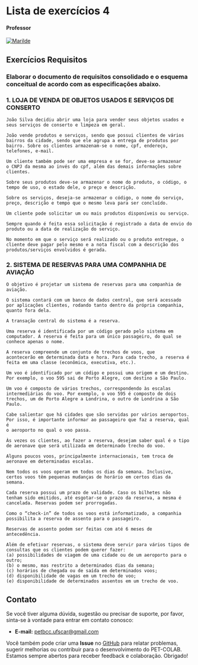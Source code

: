# Lista de exercícios 4

#### Professor
[![Marilde](https://img.shields.io/badge/Marilde_Santos-%2300599C.svg?style=for-the-badge&logo=GoogleScholar&logoColor=white)](https://site.dc.ufscar.br/docente/5cee7e5d48365a001679f750)

## Exercícios Requisitos 

### Elaborar o documento de requisitos consolidado e o esquema conceitual de acordo com as especificações abaixo.

### 1. LOJA DE VENDA DE OBJETOS USADOS E SERVIÇOS DE CONSERTO
```
João Silva decidiu abrir uma loja para vender seus objetos usados e
seus serviços de conserto e limpeza em geral.

João vende produtos e serviços, sendo que possui clientes de vários
bairros da cidade, sendo que ele agrupa a entrega de produtos por
bairro. Sobre os clientes armazenam-se o nome, cpf, endereço,
telefones, e-mail.

Um cliente também pode ser uma empresa e se for, deve-se armazenar
o CNPJ da mesma ao invés do cpf, além das demais informações sobre
clientes.

Sobre seus produtos deve-se armazenar o nome do produto, o código, o
tempo de uso, o estado dele, o preço e descrição.

Sobre os serviços, deseja-se armazenar o código, o nome do serviço,
preço, descrição e tempo que o mesmo leva para ser concluído.

Um cliente pode solicitar um ou mais produtos disponíveis ou serviço.

Sempre quando é feita essa solicitação é registrado a data de envio do
produto ou a data de realização do serviço.

No momento em que o serviço será realizado ou o produto entregue, o
cliente deve pagar pelo mesmo e a nota fiscal com a descrição dos
produtos/serviços envolvidos é gerada.
```

### 2. SISTEMA DE RESERVAS PARA UMA COMPANHIA DE AVIAÇÃO

```
O objetivo é projetar um sistema de reservas para uma companhia de
aviação.

O sistema contará com um banco de dados central, que será acessado
por aplicações clientes, rodando tanto dentro da própria companhia,
quanto fora dela.

A transação central do sistema é a reserva.

Uma reserva é identificada por um código gerado pelo sistema em
computador. A reserva é feita para um único passageiro, do qual se
conhece apenas o nome.

A reserva compreende um conjunto de trechos de voos, que
acontecerão em determinada data e hora. Para cada trecho, a reserva é
feita em uma classe (econômica, executiva, etc.).

Um voo é identificado por um código e possui uma origem e um destino.
Por exemplo, o voo 595 sai de Porto Alegre, com destino a São Paulo.

Um voo é composto de vários trechos, correspondendo às escalas
intermediárias do voo. Por exemplo, o voo 595 é composto de dois
trechos, um de Porto Alegre a Londrina, o outro de Londrina a São
Paulo.

Cabe salientar que há cidades que são servidas por vários aeroportos.
Por isso, é importante informar ao passageiro que faz a reserva, qual é
o aeroporto no qual o voo passa.

Às vezes os clientes, ao fazer a reserva, desejam saber qual é o tipo de aeronave que será utilizada em determinado trecho do voo.

Alguns poucos voos, principalmente internacionais, tem troca de
aeronave em determinadas escalas.

Nem todos os voos operam em todos os dias da semana. Inclusive,
certos voos têm pequenas mudanças de horário em certos dias da
semana.

Cada reserva possui um prazo de validade. Caso os bilhetes não
tenham sido emitidos, até esgotar-se o prazo da reserva, a mesma é
cancelada. Reservas podem ser prorrogadas.

Como o “check-in” de todos os voos está informatizado, a companhia
possibilita a reserva de assento para o passageiro.

Reservas de assento podem ser feitas com até 6 meses de
antecedência.

Além de efetivar reservas, o sistema deve servir para vários tipos de
consultas que os clientes podem querer fazer:  
(a) possibilidades de viagem de uma cidade ou de um aeroporto para o
outro;  
(b) o mesmo, mas restrito a determinados dias da semana;  
(c) horários de chegada ou de saída em determinados voos;  
(d) disponibilidade de vagas em um trecho de voo;  
(e) disponibilidade de determinados assentos em um trecho de voo.  
```

## Contato

Se você tiver alguma dúvida, sugestão ou precisar de suporte, por favor, sinta-se à vontade para entrar em contato conosco:

- **E-mail:** petbcc.ufscar@gmail.com

Você também pode criar uma **Issue** no [GitHub](https://github.com/petbccufscar/pet-colab/issues) para relatar problemas, sugerir melhorias ou contribuir para o desenvolvimento do PET-COLAB. Estamos sempre abertos para receber feedback e colaboração. Obrigado!